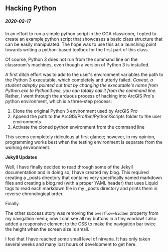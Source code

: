 ## Hacking Python
##### 2020-02-17

In an effort to run a simple python script in the CGA classroom, I opted to create an example python script that showcases a basic class structure that can be easily manipulated.
The hope was to use this as a launching point towards writing a python-based toolbox for the first part of this class.

Of course, Python 3 does not run from the command line on the classroom's machines, even though a version of Python 3 is installed.

A first ditch effort was to add to the user's environment variables the path to the Python 3 executable, which completely and utterly failed.
*Caveat, a student adeptly pointed out that by changing the executable's name from Python.exe to Python3.exe, you can totally call it from the command line.*
Rather, I went through the arduous process of hacking into ArcGIS Pro's python environment, which is a three-step process:

1. Clone the original Python 3 environment used by ArcGIS Pro
2. Append the path to the ArcGIS/Pro/bin/Python/Scripts folder to the user environments
3. Activate the cloned python environment from the command line

This seems completely ridiculous at first glance; however, in my opinion, programming works best when the testing environment is separate from the working environment.

**Jekyll Updates**

Well, I have finally decided to read through some of the Jekyll documentation and in doing so, I have created my blog.
This required creating a \_posts directory that contains very specifically named markdown files and creating a blog.md (with a proper YAML header) that uses Liquid tags to read each markdown file in my \_posts directory and prints them in reverse chronological order.

Finally.

The other success story was removing the `overflow=hidden` property from my navigation menu; now I can see all my buttons in a tiny window!
I also added a responsive element to the CSS to make the navigation bar twice the height when the screen size is small.

I feel that I have reached some small level of nirvana.
It has only taken several weeks and many lost hours of development to get here.
